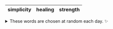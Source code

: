 <!-- word_basket start -->
| simplicity | healing | strength |
| :--------: | :-----: | :------: |

<details>
  <summary>These words are chosen at random each day. ✨</summary>
  Take a look inside this repo to see how that works.
</details>
<!-- word_basket end -->
